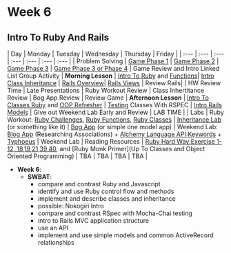 # Week 6
## Intro To Ruby And Rails


| Day | Monday | Tuesday  | Wednesday | Thursday | Friday |
| :--- | :--- | :--- | :--- | :--- | :--- | :--- | 
| Problem Solving | [ Game Phase 1](https://gist.github.com/DelmerGA/616a1cad4cfcbe153de4) | [Game Phase 2](https://gist.github.com/DelmerGA/616a1cad4cfcbe153de4) | [Game Phase 3](https://gist.github.com/DelmerGA/616a1cad4cfcbe153de4) | [Game Phase 3 or Phase 4](https://gist.github.com/DelmerGA/616a1cad4cfcbe153de4) | Game Review and Intro Linked List Group Activity
| **Morning Lesson** |  [Intro To Ruby](https://github.com/Curriculum-Resources/SF-14-Class-10-Notes/blob/master/week_06_ruby_intro/mon_intro/dusk_ruby_intro/ReadMe.md) and [Functions](https://gist.github.com/dashkb/1df1276af392fd354046)| [Intro Class Inheritance](https://github.com/Curriculum-Resources/SF-14-Class-10-Notes/tree/master/week_06_ruby_intro/wed_classes_and_inheritance/dusk_inheritance) | [Rails Overview](https://github.com/Curriculum-Resources/SF-14-Class-8-9-Notes/blob/master/IntroRailsRelated/IntroToRails/rails_routing.md)| [Rails Views](https://github.com/Curriculum-Resources/SF-14-Class-10-Notes/tree/master/week_07_rails/day_03_nested_resources_and_forms/dawn_forms_and_styling) | Review  Rails|
| HW Review Time | Late Presentations | Ruby Workout Review | Class Inhertitance Review | Bog App Review | Review Game
| **Afternoon Lesson** |  [Intro To Classes Ruby](https://github.com/Curriculum-Resources/SF-14-Class-10-Notes/blob/master/week_06_ruby_intro/wed_classes_and_inheritance/classes_lec.md) and [OOP Refresher](https://github.com/Curriculum-Resources/SF-14-Class-10-Notes/tree/master/week_06_ruby_intro/wed_classes_and_inheritance/dusk_inheritance) | [Testing](https://github.com/Curriculum-Resources/SF-14-Class-12-Sept-Notes/tree/master/week_06_ruby_fundamentals_and_rails_intro/day_02_classes_rspec/dusk_rspec/rspec_examples/3%20-%20book%20class) Classes With RSPEC | [Intro Rails Models](https://github.com/Curriculum-Resources/SF-14-Class-12-Sept-Notes/tree/master/week_06_ruby_fundamentals_and_rails_intro/day_04_models_controllers/dawn_models) | Give out Weekend Lab Early and Review | LAB TIME | 
| Labs | Ruby Workout: [Ruby Challenges](https://github.com/wdi-sf-july/ruby_challenges_lab), [Ruby Functions](https://github.com/sf-wdi-15/FunctionsLab), [Ruby Classes](https://gist.github.com/DelmerGA/c17d94def37bc0467c04) | [Inheritance Lab](https://github.com/wdi-sf-fall/family_tree_lab) (or something like it) | [Bog App](https://github.com/wdi-sf-march-2014/bog_app) (or simple one model app) | Weekend Lab: [Blog App](https://github.com/sf-wdi-15/blog_app) (Researching Associations) + [Alchemy Language API:Keywords](http://www.alchemyapi.com/api/keyword/textc.html) + [Typhoeus](https://github.com/typhoeus/typhoeus) | Weekend Lab
| Reading Resources | [Ruby Hard Way:Exercise 1-12, 18,19,21,39,40](http://learnrubythehardway.org/book/), and [Ruby Monk Primer](Up To Classes and Object Oriented Programming) | TBA | TBA | TBA | TBA |

* **Week 6**:
	*  **SWBAT**:
	   * compare and contrast Ruby and Javascript
       * identify and use Ruby control flow and methods
       * implement and describe classes and inheritance
       * possible: Nokogiri Intro
       * compare and contrast RSpec with Mocha-Chai testing
       * intro to Rails MVC application structure
       * use an API
       * implement and use simple models and common ActiveRecord relationships 
